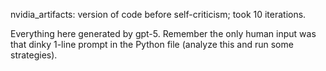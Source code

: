 nvidia_artifacts: version of code before self-criticism; took 10 iterations.

Everything here generated by gpt-5. Remember the only human input was that dinky 1-line prompt in the Python file (analyze this and run some strategies).
